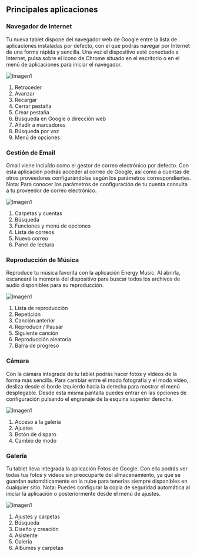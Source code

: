 ## Principales aplicaciones

### Navegador de Internet

Tu nueva tablet dispone del navegador web de Google entre la lista de aplicaciones instaladas por defecto, con el que podrás navegar por Internet de una forma rápida y sencilla. Una vez el dispositivo esté conectado a Internet, pulsa sobre el icono de Chrome situado en el escritorio o en el menú de aplicaciones para iniciar el navegador.

![Imagen1](http://static.energysistem.com/images/manuals/42238/55913026762db.jpg)

1. Retroceder
2. Avanzar
3. Recargar
4. Cerrar pestaña
5. Crear pestaña
6. Búsqueda en Google o dirección web
7. Añadir a marcadores
8. Búsqueda por voz
9. Menú de opciones

### Gestión de Email

Gmail viene incluído como el gestor de correo electrónico por defecto. Con esta aplicación podrás acceder al correo de Google, así como a cuentas de otros proveedores configurándolas según los parámetros correspondientes. Nota: Para conocer los parámetros de configuración de tu cuenta consulta a tu proveedor de correo electrónico.

![Imagen1](http://static.energysistem.com/images/manuals/42238/5591302e231f8.jpg)

1. Carpetas y cuentas
2. Búsqueda
3. Funciones y menú de opciones
4. Lista de correos
5. Nuevo correo
6. Panel de lectura

### Reproducción de Música

Reproduce tu música favorita con la aplicación Energy Music. Al abrirla, escaneará la memoria del dispositivo para buscar todos los archivos de audio disponibles para su reproducción.

![Imagen1](http://static.energysistem.com/images/manuals/42238/559130364501f.jpg)

1. Lista de reproducción
2. Repetición
3. Canción anterior
4. Reproducir / Pausar
5. Siguiente canción
6. Reproducción aleatoria
7. Barra de progreso

### Cámara

Con la cámara integrada de tu tablet podrás hacer fotos y vídeos de la forma más sencilla. Para cambiar entre el modo fotografía y el modo vídeo, desliza desde el borde izquierdo hacia la derecha para mostrar el menú desplegable. Desde esta misma pantalla puedes entrar en las opciones de configuración pulsando el engranaje de la esquina superior derecha.

![Imagen1](http://static.energysistem.com/images/manuals/42238/5591306c8424e.jpg)

1. Acceso a la galería
2. Ajustes
3. Botón de disparo
4. Cambio de modo

### Galería

Tu tablet lleva integrada la aplicación Fotos de Google. Con ella podrás ver todas tus fotos y vídeos sin preocuparte del almacenamiento, ya que se guardan automáticamente en la nube para tenerlas siempre disponibles en cualquier sitio. Nota: Puedes configurar la copia de seguridad automática al iniciar la aplicación o posteriormente desde el menú de ajustes.

![Imagen1](http://static.energysistem.com/images/manuals/42238/559130764da2b.jpg)

1. Ajustes y carpetas
2. Búsqueda
3. Diseño y creación
4. Asistente
5. Galería
6. Álbumes y carpetas
